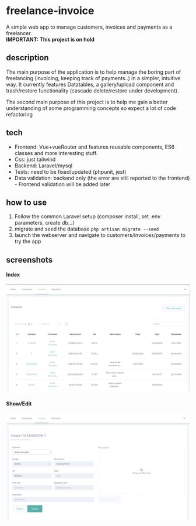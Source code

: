 # freelance-invoice
A simple web app to manage customers, invoices and payments as a freelancer.   
**IMPORTANT: This project is on hold**

## description
The main purpose of the application is to help manage the boring part of freelancing (invoicing, keeping track of payments..)
in a simpler, intuitive way. It currently features Datatables, a gallery/upload component and trash/restore functionality 
(cascade delete/restore under development).

The second main purpose of this project is to help me gain a better understanding of some programming concepts so expect a lot of code refactoring


## tech
- Frontend: Vue+vueRouter and features reusable components, ES6 classes and more interesting stuff.
- Css: just tailwind
- Backend: Laravel/mysql
- Tests: need to be fixed/updated (phpunit, jest) 
- Data validation: backend only (the error are still reported to the frontend) - Frontend validation will be added later

## how to use
1. Follow the common Laravel setup (composer install, set .env parameters, create db...)
2. migrate and seed the database `php artisan migrate --seed`
3. launch the webserver and navigate to customers/invoices/payments to try the app


## screenshots
#### Index
![screenshot-1]


#### Show/Edit
![screenshot-2]


[screenshot-1]: https://raw.githubusercontent.com/EnricoSottile/freelance-invoice/master/screenshot-1.png
[screenshot-2]: https://raw.githubusercontent.com/EnricoSottile/freelance-invoice/master/screenshot-2.png
